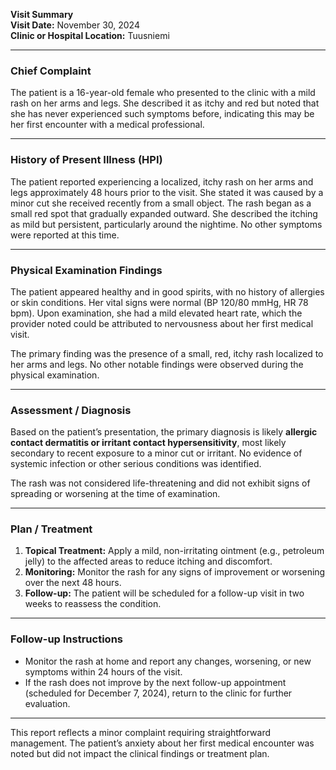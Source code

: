 

**Visit Summary**  
**Visit Date:** November 30, 2024  
**Clinic or Hospital Location:** Tuusniemi  

---

### **Chief Complaint**  
The patient is a 16-year-old female who presented to the clinic with a mild rash on her arms and legs. She described it as itchy and red but noted that she has never experienced such symptoms before, indicating this may be her first encounter with a medical professional.

---

### **History of Present Illness (HPI)**  
The patient reported experiencing a localized, itchy rash on her arms and legs approximately 48 hours prior to the visit. She stated it was caused by a minor cut she received recently from a small object. The rash began as a small red spot that gradually expanded outward. She described the itching as mild but persistent, particularly around the nightime. No other symptoms were reported at this time.

---

### **Physical Examination Findings**  
The patient appeared healthy and in good spirits, with no history of allergies or skin conditions. Her vital signs were normal (BP 120/80 mmHg, HR 78 bpm). Upon examination, she had a mild elevated heart rate, which the provider noted could be attributed to nervousness about her first medical visit.

The primary finding was the presence of a small, red, itchy rash localized to her arms and legs. No other notable findings were observed during the physical examination.

---

### **Assessment / Diagnosis**  
Based on the patient’s presentation, the primary diagnosis is likely **allergic contact dermatitis or irritant contact hypersensitivity**, most likely secondary to recent exposure to a minor cut or irritant. No evidence of systemic infection or other serious conditions was identified.

The rash was not considered life-threatening and did not exhibit signs of spreading or worsening at the time of examination.

---

### **Plan / Treatment**  
1. **Topical Treatment:** Apply a mild, non-irritating ointment (e.g., petroleum jelly) to the affected areas to reduce itching and discomfort.
2. **Monitoring:** Monitor the rash for any signs of improvement or worsening over the next 48 hours.
3. **Follow-up:** The patient will be scheduled for a follow-up visit in two weeks to reassess the condition.

---

### **Follow-up Instructions**  
- Monitor the rash at home and report any changes, worsening, or new symptoms within 24 hours of the visit.
- If the rash does not improve by the next follow-up appointment (scheduled for December 7, 2024), return to the clinic for further evaluation.

---

This report reflects a minor complaint requiring straightforward management. The patient’s anxiety about her first medical encounter was noted but did not impact the clinical findings or treatment plan.